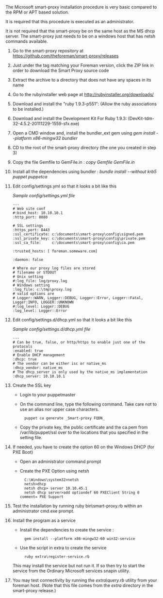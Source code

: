 
The Microsoft smart-proxy installation procedure is very basic compared to the RPM or APT based solution.

It is required that this procedure is executed as an administrator.

It is not required that the smart-proxy be on the same host as the MS dhcp server.  The smart-proxy just needs to be on a windows host that has netsh commands available.

1. Go to the smart-proxy repository at https://github.com/theforeman/smart-proxy/releases
2. Just under the tag matching your Foreman version, click the ZIP link in order to download the Smart Proxy source code
3. Extract the archive to a directory that does not have any spaces in its name
4. Go to the rubyinstaller web page at http://rubyinstaller.org/downloads/
5. Download and install the "ruby 1.9.3-p551": (Allow the ruby associations to be installed.)
6. Download and install the Development Kit For Ruby 1.9.3: (DevKit-tdm-32-4.5.2-20111229-1559-sfx.exe)
7. Open a CMD window and, install the bundler_ext gem using *gem install --platform x86-mingw32 bundler*
8. CD to the root of the smart-proxy directory (the one you created in step 3)
9. Copy the file Gemfile to GemFile.in : *copy Gemfile GemFile.in*
10. Install all the dependencies using bundler : *bundle install --without krb5 puppet puppetca*

11. Edit config/settings.yml so that it looks a bit like this

    _Sample config/settings.yml file_

        ---
        # Web site conf
        #:bind_host: 10.10.10.1
        :http_port: 8080
        
        # SSL settings
        :https_port: 8443
        :ssl_certificate: c:\documents\smart-proxy\config\signed.pem
        :ssl_private_key: c:\documents\smart-proxy\config\private.pem
        :ssl_ca_file:     c:\documents\smart-proxy\config\ca.pem
        
        :trusted_hosts: [ foreman.someware.com]
        
        :daemon: false
        
        # Where our proxy log files are stored
        # filename or STDOUT
        # Unix setting
        #:log_file: log/proxy.log
        # Windows setting
        :log_file: c:\tmp\proxy.log
        # valid options are
        # Logger::WARN, Logger::DEBUG, Logger::Error, Logger::Fatal, Logger:INFO, LOGGER::UNKNOWN
        #:log_level: Logger::DEBUG
        :log_level: Logger::Error

12. Edit config/settings.d/dhcp.yml so that it looks a bit like this

    _Sample config/settings.d/dhcp.yml file_

        ---
        # Can be true, false, or http/https to enable just one of the protocols
        :enabled: true
        # Enable DHCP management
        :dhcp: true
        # The vendor can be either isc or native_ms
        :dhcp_vendor: native_ms
        # The dhcp_server is only used by the native_ms implementation
        :dhcp_server: 10.10.10.1

13. Create the SSL key

    - Login to your puppetmaster

    - On the command line, type the following command. Take care not to use an alias nor upper case characters.

            puppet ca generate _Smart-proxy FQDN_

    - Copy the private key, the public certificate and the ca.pem from /var/lib/puppet/ssl over to the locations that you specified in the setting file.

14. If needed, you have to create the option 60 on the Windows DHCP (for PXE Boot)

    - Open an administrator command prompt
    - Create the PXE Option using netsh

            C:\Windows\system32>netsh
            netsh>dhcp
            netsh dhcp> server 10.10.45.1
            netsh dhcp server>add optiondef 60 PXEClient String 0 comment= PXE Support

15. Test the installation by running ruby bin\smart-proxy.rb within an administrator cmd.exe prompt.
16. Install the program as a service

    - Install the dependencies to create the service :

            gem install --platform x86-mingw32-60 win32-service

    - Use the script in extra to create the service

            ruby extra\register-service.rb

    This may install the service but not run it. If so then try to start the service from the Ordinary Microsoft services snapin utility.

17. You may test connectivity by running the *extra\query.rb* utility from your foreman host. (Note that this file comes from the _extra_ directory in the smart-proxy release.)
